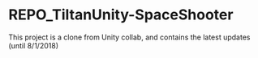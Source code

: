 # REPO_TiltanUnity-SpaceShooter
This project is a clone from Unity collab, and contains the latest updates (until 8/1/2018)
